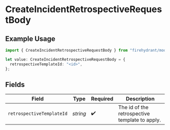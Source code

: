 # CreateIncidentRetrospectiveRequestBody

## Example Usage

```typescript
import { CreateIncidentRetrospectiveRequestBody } from "firehydrant/models/operations";

let value: CreateIncidentRetrospectiveRequestBody = {
  retrospectiveTemplateId: "<id>",
};
```

## Fields

| Field                                          | Type                                           | Required                                       | Description                                    |
| ---------------------------------------------- | ---------------------------------------------- | ---------------------------------------------- | ---------------------------------------------- |
| `retrospectiveTemplateId`                      | *string*                                       | :heavy_check_mark:                             | The id of the retrospective template to apply. |